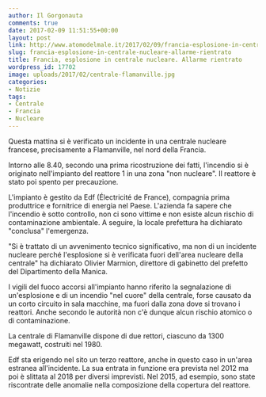 ```yaml
---
author: Il Gorgonauta
comments: true
date: 2017-02-09 11:51:55+00:00
layout: post
link: http://www.atomodelmale.it/2017/02/09/francia-esplosione-in-centrale-nucleare-allarme-rientrato/
slug: francia-esplosione-in-centrale-nucleare-allarme-rientrato
title: Francia, esplosione in centrale nucleare. Allarme rientrato
wordpress_id: 17702
image: uploads/2017/02/centrale-flamanville.jpg
categories:
- Notizie
tags:
- Centrale
- Francia
- Nucleare
---
```


Questa mattina si è verificato un incidente in una centrale nucleare francese, precisamente a Flamanville, nel nord della Francia.

Intorno alle 8.40, secondo una prima ricostruzione dei fatti, l'incendio si è originato nell'impianto del reattore 1 in una zona "non nucleare". Il reattore è stato poi spento per precauzione.

L'impianto è gestito da Edf (Électricité de France), compagnia prima produttrice e fornitrice di energia nel Paese. L'azienda fa sapere che l'incendio è sotto controllo, non ci sono vittime e non esiste alcun rischio di contaminazione ambientale. A seguire, la locale prefettura ha dichiarato "conclusa" l'emergenza.

"Si è trattato di un avvenimento tecnico significativo, ma non di un incidente nucleare perché l'esplosione si è verificata fuori dell'area nucleare della centrale" ha dichiarato Olivier Marmion, direttore di gabinetto del prefetto del Dipartimento della Manica.

I vigili del fuoco accorsi all'impianto hanno riferito la segnalazione di un'esplosione e di un incendio "nel cuore" della centrale, forse causato da un corto circuito in sala macchine, ma fuori dalla zona dove si trovano i reattori. Anche secondo le autorità non c'è dunque alcun rischio atomico o di contaminazione.

La centrale di Flamanville dispone di due rettori, ciascuno da 1300 megawatt, costruiti nel 1980.

Edf sta erigendo nel sito un terzo reattore, anche in questo caso in un'area estranea all'incidente. La sua entrata in funzione era prevista nel 2012 ma poi è slittata al 2018 per diversi imprevisti. Nel 2015, ad esempio, sono state riscontrate delle anomalie nella composizione della copertura del reattore.
